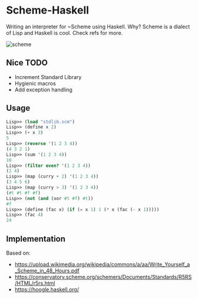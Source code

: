 # Scheme-Haskell
Writing an interpreter for ~Scheme using Haskell. Why? Scheme is a dialect of Lisp and Haskell is cool. Check refs for more.

![scheme](https://upload.wikimedia.org/wikipedia/commons/thumb/3/39/Lambda_lc.svg/121px-Lambda_lc.svg.png)

Nice TODO
-----
* Increment Standard Library
* Hygienic macros
* Add exception handling

Usage
-----
```scheme
Lisp>> (load "stdlib.scm")
Lisp>> (define x 2)
Lisp>> (+ x 3)
5
Lisp>> (reverse '(1 2 3 4))
(4 3 2 1)
Lisp>> (sum '(1 2 3 4))
10
Lisp>> (filter even? '(1 2 3 4))
(2 4)
Lisp>> (map (curry + 2) '(1 2 3 4))
(3 4 5 6)
Lisp>> (map (curry > 3) '(1 2 3 4))
(#t #t #f #f)
Lisp>> (not (and (xor #t #f) #t))
#f
Lisp>> (define (fac x) (if (= x 1) 1 (* x (fac (- x 1)))))
Lisp>> (fac 4)
24
```
Implementation
-----
Based on:
  * https://upload.wikimedia.org/wikipedia/commons/a/aa/Write_Yourself_a_Scheme_in_48_Hours.pdf
  * https://conservatory.scheme.org/schemers/Documents/Standards/R5RS/HTML/r5rs.html
  * https://hoogle.haskell.org/ 

